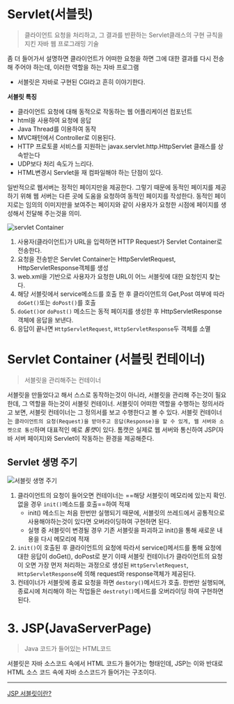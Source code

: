 # Servlet(서블릿)

> 클라이언트 요청을 처리하고, 그 결과를 반환하는 Servlet클래스의 구현 규칙을 지킨 자바 웹 프로그래밍 기술

좀 더 들어가서 설명하면 클라이언트가 어떠한 요청을 하면 그에 대한 결과를 다시 전송해 주어야 하는데, 이러한 역할을 하는 자바 프로그램
- 서블릿은 자바로 구현된 CGI라고 흔히 이야기한다.

**서블릿 특징**
- 클라이언트 요청에 대해 동적으로 작동하는 웹 어플리케이션 컴포넌트
- html을 사용하여 요청에 응답
- Java Thread를 이용하여 동작
- MVC패턴에서 Controller로 이용된다.
- HTTP 프로토콜 서비스를 지원하는 javax.servlet.http.HttpServlet 클래스를 상속받는다
- UDP보다 처리 속도가 느리다.
- HTML변경시 Servlet을 재 컴파일해야 하는 단점이 있다.

일반적으로 웹서버는 정적인 페이지만을 제공한다. 그렇기 때문에 동적인 페이지를 제공하기 위해 웹 서버는 다른 곳에 도움을 요청하여 동적인 페이지를 작성한다. 동적인 페이지로는 임의의 이미지만을 보여주는 페이지와 같이 사용자가 요청한 시점에 페이지를 생성해서 전달해 주는것을 의미.


![servlet Container](https://img1.daumcdn.net/thumb/R1280x0/?scode=mtistory2&fname=https%3A%2F%2Ft1.daumcdn.net%2Fcfile%2Ftistory%2F993A7F335A04179D20)
1. 사용자(클라이언트)가 URL을 입력하면 HTTP Request가 Servlet Container로 전송한다.
2. 요청을 전송받은 Servlet Container는 HttpServletRequest, HttpServletResponse객체를 생성
3. web.xml을 기반으로 사용자가 요청한 URL이 어느 서블릿에 대한 요청인지 찾는다.
4. 해당 서블릿에서 service메소드를 호출 한 후 클라이언트의 Get,Post 여부에 따라 `doGet()`또는 `doPost()`를 호출
5. `doGet()`or `doPost()` 메소드는 동적 페이지를 생성한 후 HttpServletResponse객체에 응답을 보낸다.
6. 응답이 끝나면 `HttpServletRequest`, `HttpServletResponse`두 객체를 소멸

# Servlet Container (서블릿 컨테이너)
> 서블릿을 관리해주는 컨테이너

서블릿을 만들었다고 해서 스스로 동작하는것이 아니라, 서블릿을 관리해 주는것이 필요한데, 그 역할을 하는것이 서블릿 컨테이너.
서블릿이 어떠한 역할을 수행하는 정의서라고 보면, 서블릿 컨테이너는 그 정의서를 보고 수행한다고 볼 수 있다. 서블릿 컨테이너는 `클라이언트의 요청(Request)을 받아주고 응답(Response)을 할 수 있게, 웹 서버와 소켓으로 통신`하며 대표적인 예로 *톰캣*이 있다.
톰캣은 실제로 웹 서버와 통신하여 JSP(자바 서버 페이지)와 Servlet이 작동하는 환경을 제공해준다.

## Servlet 생명 주기
![서블릿 생명 주기](https://img1.daumcdn.net/thumb/R1280x0/?scode=mtistory2&fname=https%3A%2F%2Ft1.daumcdn.net%2Fcfile%2Ftistory%2F991870335A04292F0B)

1. 클라이언트의 요청이 들어오면 컨테이너는 ==해당 서블릿이 메모리에 있는지 확인. 없을 경우 `init()`메소드를 호출==하여 적재
	- init() 메소드는 처음 한번만 실행되기 때문에, 서블릿의 쓰레드에서 공통적으로 사용해야하는것이 있다면 오버라이딩하여 구현하면 된다.
	- 실행 중 서블릿이 변경될 경우 기존 서블릿을 파괴하고 init()을 통해 새로운 내용을 다시 메모리에 적재
2.  `init()`이 호출된 후 클라이언트의 요청에 따라서 service()메서드를 통해 요청에 대한 응답이 doGet(), doPost로 분기
	   이때 서블릿 컨테이너가 클라이언트의 요청이 오면 가장 먼저 처리하는 과정으로 생성된 `HttpServletRequest`, `HttpServletResponse`에 의해 request와 response객체가 제공된다.
   3. 컨테이너가 서블릿에 종료 요청을 하면 `destory()`메서드가 호출. 한번만 실행되며, 종료시에 처리해야 하는 작업들은 `destroty()`메서드를 오버라이딩 하여 구현하면 된다.

# 3. JSP(JavaServerPage)
> Java 코드가 들어있는 HTML코드

서블릿은 자바 소스코드 속에서 HTML 코드가 들어가는 형태인데, JSP는 이와 반대로 HTML 소스 코드 속에 자바 소스코드가 들어가는 구조이다.



---
[JSP 서블릿이란?](https://mangkyu.tistory.com/14)